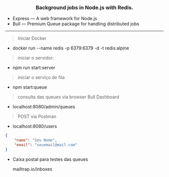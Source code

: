 <h3 align="center">
	Background jobs in Node.js with Redis.
</h3>

-  Express — A web framework for Node.js
-  Bull — Premium Queue package for handling distributed jobs

---

> Iniciar Docker
- docker run --name redis -p 6379:6379 -d -t redis:alpine

> iniciar o servidor:
- npm run start:server

> iniciar o serviço de fila
- npm start:queue

> consulta das queues via browser Bull Dashboard
- localhost:8080/admin/queues

>  POST via Postman
- localhost:8080/users
```json
{
    "name": "Seu Nome",
    "email": "seuemail@mail.com"
}
```
- Caixa postal para testes das queues

    mailtrap.io/inboxes
